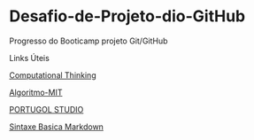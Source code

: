 # Desafio-de-Projeto-dio-GitHub
Progresso do Booticamp projeto Git/GitHub

Links Úteis 

[Computational Thinking](https://blog.academia.com.br/pensamento-computacional/)

[Algoritmo-MIT](https://www.youtube.com/watch?v=50rMRKks10k)


[PORTUGOL STUDIO](http://lite.acad.univali.br/portugol/)

[Sintaxe Basica Markdown](https://www.markdownguide.org/basic-syntax/)

